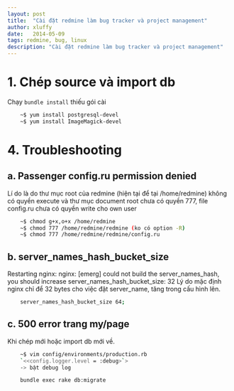 ```yaml
---
layout: post
title:  "Cài đặt redmine làm bug tracker và project management"
author: xluffy
date:   2014-05-09
tags: redmine, bug, linux
description: "Cài đặt redmine làm bug tracker và project management"
---
```


# 1. Chép source và import db

Chạy `bundle install` thiếu gói cài

```bash
	~$ yum install postgresql-devel	
	~$ yum install ImageMagick-devel
```

# 4. Troubleshooting

## a. Passenger config.ru permission denied

Lí do là do thư mục root của redmine (hiện tại để tại /home/redmine) không có quyền execute và thư mục document root chưa có quyền 777, file config.ru chưa có quyền write cho own user

```bash
	~$ chmod g+x,o+x /home/redmine
	~$ chmod 777 /home/redmine/redmine (ko có option -R)
	~$ chmod 777 /home/redmine/redmine/config.ru
```

## b. server_names_hash_bucket_size

Restarting nginx: nginx: [emerg] could not build the server_names_hash, you should increase server_names_hash_bucket_size: 32
Lý do mặc định nginx chỉ để 32 bytes cho việc đặt server_name, tăng trong cấu hình lên.

```bash
	server_names_hash_bucket_size 64;
```

## c. 500 error trang my/page


Khi chép mới hoặc import db mới về.
	
```bash	
	~$ vim config/environments/production.rb
	`<<config.logger.level = :debug>`>
	-> bật debug log
```

```bash
	bundle exec rake db:migrate
```

